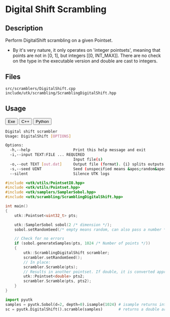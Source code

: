 # Digital Shift Scrambling 

## Description 

Perform DigitalShift scrambling on a given Pointset.

* By it's very nature, it only operates on 'integer pointsets', meaning that
points are not in [0, 1], but integers [[0, INT_MAX]]. There are no check on 
the type in the executable version and double are cast to integers.

## Files

```
src/scramblers/DigitalShift.cpp  
include/utk/scrambling/ScramblingDigitalShift.hpp
```

## Usage

<button class="tablink exebutton" onclick="openCode('exe', this)" markdown="1">Exe</button> 
<button class="tablink cppbutton" onclick="openCode('cpp', this)" markdown="1">C++</button> 
<button class="tablink pybutton" onclick="openCode('py', this)" markdown="1">Python</button> 
<br/>
  

<div class="exe tabcontent">

```bash
Digital shift scrambler
Usage: DigitalShift [OPTIONS]

Options:
  -h,--help                   Print this help message and exit
  -i,--input TEXT:FILE ... REQUIRED
                              Input file(s)
  -o,--out TEXT [out.dat]     Output file (format). {i} splits outputs in multiple files and token is replaced by index.
  -s,--seed UINT              Seed (unspecified means &apos;random&apos;)
  --silent                    Silence UTK logs
```

</div>

<div class="cpp tabcontent">

```  cpp
#include <utk/utils/PointsetIO.hpp>
#include <utk/utils/Pointset.hpp>
#include <utk/samplers/SamplerSobol.hpp>
#include <utk/scrambling/ScramblingDigitalShift.hpp>

int main()
{
    utk::Pointset<uint32_t> pts;

    utk::SamplerSobol sobol(2 /* dimension */);
    sobol.setRandomSeed(/* empty means random, can also pass a number */);

    // Check for no errors
    if (sobol.generateSamples(pts, 1024 /* Number of points */))
    {
        utk::ScramblingDigitalShift scrambler;
        scrambler.setRandomSeed();
        // In place:
        scrambler.Scramble(pts);
        // Results in another pointset. If double, it is converted appropriatly
        utk::Pointset<double> pts2;
        scrambler.Scramble(pts, pts2);        
    }
}
```  

</div>

<div class="py tabcontent">

``` python
import pyutk
samples = pyutk.Sobol(d=2, depth=0).isample(1024) # isample returns integers
sc = pyutk.DigitalShift().scramble(samples)       # returns a double array
```  

</div>